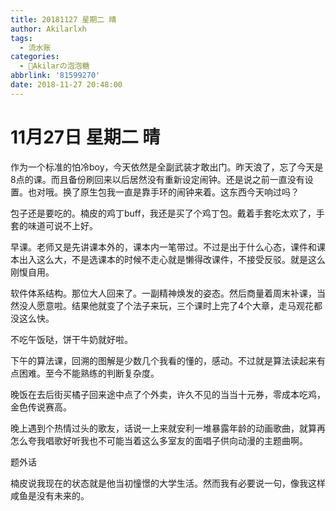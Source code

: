 ```yaml
---
title: 20181127 星期二 晴
author: Akilarlxh
tags:
  - 流水账
categories:
  - 🍬Akilarの泡泡糖
abbrlink: '81599270'
date: 2018-11-27 20:48:00
---
```

# 11月27日 星期二 晴

作为一个标准的怕冷boy，今天依然是全副武装才敢出门。昨天浪了，忘了今天是8点的课。而且备份刷回来以后居然没有重新设定闹钟。还是说之前一直没有设置。也对哦。换了原生包我一直是靠手环的闹钟来着。这东西今天响过吗？

包子还是要吃的。楠皮的鸡丁buff，我还是买了个鸡丁包。戴着手套吃太欢了，手套的味道可说不上好。

早课。老师又是先讲课本外的，课本内一笔带过。不过是出于什么心态，课件和课本出入这么大，不是选课本的时候不走心就是懒得改课件，不接受反驳。就是这么刚愎自用。

软件体系结构。那位大人回来了。一副精神焕发的姿态。然后商量着周末补课，当然没人愿意啦。结果他就变了个法子来玩，三个课时上完了4个大章，走马观花都没这么快。

不吃午饭哒，饼干牛奶就好啦。

下午的算法课，回溯的图解是少数几个我看的懂的，感动。不过就是算法读起来有点困难。至今不能熟练的判断复杂度。

晚饭在去后街买橘子回来途中点了个外卖，许久不见的当当十元券，零成本吃鸡，金色传说赛高。

晚上遇到个热情过头的歌友，话说一上来就安利一堆暴露年龄的动画歌曲，就算再怎么夸我唱歌好听我也不可能当着这么多室友的面唱子供向动漫的主题曲啊。

题外话

楠皮说我现在的状态就是他当初憧憬的大学生活。然而我有必要说一句，像我这样咸鱼是没有未来的。




